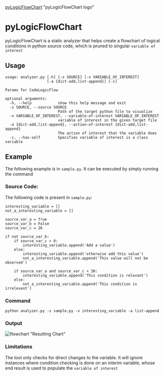 [pyLogicFlowChart](https://pasteboard.co/IRj0Hgq.png) "pyLogicFlowChart logo"

# pyLogicFlowChart
pyLogicFlowChart is a static analyzer that helps create a flowchart of logical conditions in python source code, which is pruned to singular `variable of interest`

## Usage
```
usage: analyzer.py [-h] [-s SOURCE] [-v VARIABLE_OF_INTEREST]
                   [-a {dict-add,list-append}] [-c]

Params for CodeLogicFlow

optional arguments:
  -h, --help            show this help message and exit
  -s SOURCE, --source SOURCE
                        Path of the target python file to visualize
  -v VARIABLE_OF_INTEREST, --variable-of-interest VARIABLE_OF_INTEREST
                        variable of interest in the given target file
  -a {dict-add,list-append}, --action-of-interest {dict-add,list-append}
                        The action of interest that the variable does
  -c, --has-self        Specifies variable of interest is a class variable
```

## Example
The following example is in `sample.py`. It can be executed by simply running the command

### Source Code:
The following code is present in `sample.py`:
```
interesting_variable = []
not_a_interesting_variable = []

source_var_a = True
source_var_b = False
source_var_c = 26

if not source_var_b:
    if source_var_c > 0:
        interesting_variable.append('Add a value')
    else:
        interesting_variable.append('otherwise add this value')
        not_a_interesting_variable.append('This value will not be observed')

    if source_var_a and source_var_c < 30:
        interesting_variable.append('This condition is relevant')
    else:
        not_a_interesting_variable.append('This condition is irrelevant')
```

### Command
```
python analyzer.py -s sample.py -v interesting_variable -a list-append
```

### Output
![flowchart](https://pasteboard.co/IRiUd0N.png) "Resulting Chart"

### Limitations
The tool only checks for direct changes to the variable. It will ignore instances where condition checking is done on an interim variable, whose end result is used to populate the `variable of interest`
